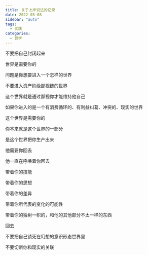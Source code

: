```yaml
---
title: 关于上岸说法的记录
date: 2022-05-08
sidebar: "auto"
tags:
  - 实践
categories:
  - 哲学
---
```



不要把自己封闭起来

世界是需要你的

问题是你想要进入一个怎样的世界

不要进入资产阶级鄙视链的世界

这个世界就是通过鄙视你才能维持他自己

 

如果你进入的是一个有消费循环的、有利益纠葛、冲突的、现实的世界

这个世界是需要你的

你本来就是这个世界的一部分

是这个世界把你生产出来

他需要你回去

 

他一直在呼唤着你回去

带着你的技能

带着你的思想

带着你的差异

带着你所代表的变化的可能性

带着你的独树一帜的，和他的其他部分不太一样的东西

 

回去

 

不要把自己锁死在幻想的意识形态世界里

不要切断你和现实的关联